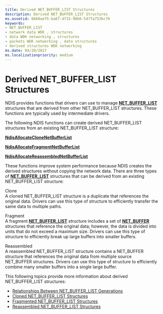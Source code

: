 ```yaml
---
title: Derived NET_BUFFER_LIST Structures
description: Derived NET_BUFFER_LIST Structures
ms.assetid: 6660aef5-ba67-4f15-98b6-547fa753bc76
keywords:
- NET_BUFFER_LIST
- network data WDK , structures
- data WDK networking , structures
- packets WDK networking , data structures
- derived structures WDK networking
ms.date: 04/20/2017
ms.localizationpriority: medium
---
```


# Derived NET\_BUFFER\_LIST Structures





NDIS provides functions that drivers can use to manage [**NET\_BUFFER\_LIST**](/windows-hardware/drivers/ddi/nbl/ns-nbl-net_buffer_list) structures that are derived from other NET\_BUFFER\_LIST structures. These functions are typically used by intermediate drivers.

The following NDIS functions can create derived NET\_BUFFER\_LIST structures from an existing NET\_BUFFER\_LIST structure:

[**NdisAllocateCloneNetBufferList**](/windows-hardware/drivers/ddi/ndis/nf-ndis-ndisallocateclonenetbufferlist)

[**NdisAllocateFragmentNetBufferList**](/windows-hardware/drivers/ddi/ndis/nf-ndis-ndisallocatefragmentnetbufferlist)

[**NdisAllocateReassembledNetBufferList**](/windows-hardware/drivers/ddi/ndis/nf-ndis-ndisallocatereassemblednetbufferlist)

These functions improve system performance because NDIS creates the derived structures without copying the network data. There are three types of [**NET\_BUFFER\_LIST**](/windows-hardware/drivers/ddi/nbl/ns-nbl-net_buffer_list) structures that can be derived from an existing NET\_BUFFER\_LIST structure:

<a href="" id="clone"></a>Clone  
A cloned NET\_BUFFER\_LIST structure is a duplicate that references the original data. Drivers can use this type of structure to efficiently transfer the same data to multiple paths.

<a href="" id="fragment"></a>Fragment  
A fragment [**NET\_BUFFER\_LIST**](/windows-hardware/drivers/ddi/nbl/ns-nbl-net_buffer_list) structure includes a set of [**NET\_BUFFER**](/windows-hardware/drivers/ddi/ndis/ns-ndis-_net_buffer) structures that reference the original data; however, the data is divided into units that do not exceed a maximum size. Drivers can use this type of structure to efficiently break up large buffers into smaller buffers.

<a href="" id="reassembled"></a>Reassembled  
A reassembled NET\_BUFFER\_LIST structure contains a NET\_BUFFER structure that references the original data from multiple source NET\_BUFFER structures. Drivers can use this type of structure to efficiently combine many smaller buffers into a single large buffer.

This following topics provide more information about derived NET\_BUFFER\_LIST structures:

-   [Relationships Between NET\_BUFFER\_LIST Generations](relationships-between-net-buffer-list-generations.md)
-   [Cloned NET\_BUFFER\_LIST Structures](cloned-net-buffer-list-structures.md)
-   [Fragmented NET\_BUFFER\_LIST Structures](fragmented-net-buffer-list-structures.md)
-   [Reassembled NET\_BUFFER\_LIST Structures](reassembled-net-buffer-list-structures.md)

 

